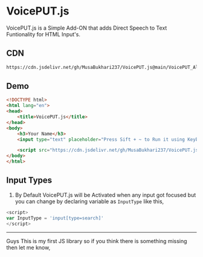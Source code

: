 # VoicePUT.js
 VoicePUT.js is a Simple Add-ON that adds Direct Speech to Text Funtionality for HTML Input's.
## CDN
```bash
https://cdn.jsdelivr.net/gh/MusaBukhari237/VoicePUT.js@main/VoicePUT_All.js
```
## Demo
```html
<!DOCTYPE html>
<html lang="en">
<head>
    <title>VoicePUT.js</title>
</head>
<body>
    <h3>Your Name</h3>
    <input type="text" placeholder="Press Sift + ~ to Run it using Keyboard" style="width:90%;">

    <script src="https://cdn.jsdelivr.net/gh/MusaBukhari237/VoicePUT.js@main/VoicePUT_All.js"></script>
</body>
</html>
```

## Input Types
1. By Default VoicePUT.js will be Activated when any input got focused but you can change by declaring variable as ``InputType`` like this,
```js
<script>
var InputType = 'input[type=search]'
</script>
```
---
Guys This is my first JS library so if you think there is something missing then let me know,
